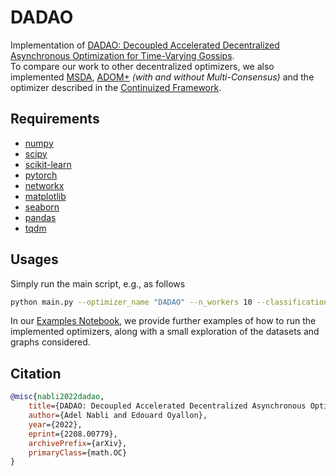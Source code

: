 # DADAO
Implementation of [DADAO: Decoupled Accelerated Decentralized Asynchronous Optimization for Time-Varying Gossips]( https://arxiv.org/pdf/2208.00779.pdf ). \
To compare our work to other decentralized optimizers, we also implemented [MSDA](https://arxiv.org/pdf/1702.08704.pdf), [ADOM+](https://openreview.net/attachment?id=L8-54wkift&name=supplementary_material) _(with and without Multi-Consensus)_ and the optimizer described in the [Continuized Framework](https://arxiv.org/pdf/2106.07644.pdf).

## Requirements
* [numpy](https://numpy.org/)
* [scipy](https://scipy.org/)
* [scikit-learn](https://scikit-learn.org/stable/)
* [pytorch](https://pytorch.org/)
* [networkx](https://networkx.github.io/)
* [matplotlib](https://matplotlib.org/)
* [seaborn](https://seaborn.pydata.org/)
* [pandas](https://pandas.pydata.org/)
* [tqdm](https://tqdm.github.io/)

## Usages
Simply run the main script, e.g., as follows
```bash
python main.py --optimizer_name "DADAO" --n_workers 10 --classification True --graph_type "random_geom" --t_max 200
```
In our [Examples Notebook]( https://github.com/AdelNabli/DADAO/blob/main/Examples.ipynb), we provide further examples of how to run the implemented optimizers, along with a small exploration of the datasets and graphs considered.

## Citation
```bibtex
@misc{nabli2022dadao,
    title={DADAO: Decoupled Accelerated Decentralized Asynchronous Optimization for Time-Varying Gossips},
    author={Adel Nabli and Edouard Oyallon},
    year={2022},
    eprint={2208.00779},
    archivePrefix={arXiv},
    primaryClass={math.OC}
}
```
